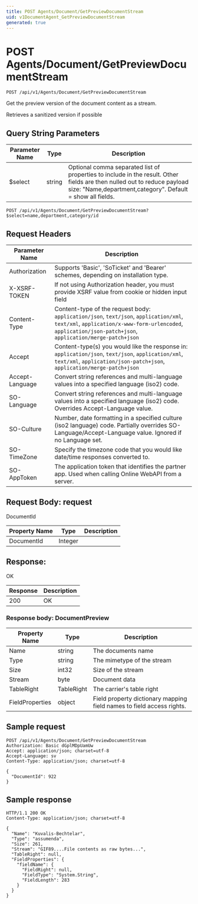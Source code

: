 ```yaml
---
title: POST Agents/Document/GetPreviewDocumentStream
uid: v1DocumentAgent_GetPreviewDocumentStream
generated: true
---
```


# POST Agents/Document/GetPreviewDocumentStream

```http
POST /api/v1/Agents/Document/GetPreviewDocumentStream
```

Get the preview version of the document content as a stream.


Retrieves a sanitized version if possible






## Query String Parameters

| Parameter Name | Type |  Description |
|----------------|------|--------------|
| $select | string |  Optional comma separated list of properties to include in the result. Other fields are then nulled out to reduce payload size: "Name,department,category". Default = show all fields. |

```http
POST /api/v1/Agents/Document/GetPreviewDocumentStream?$select=name,department,category/id
```


## Request Headers

| Parameter Name | Description |
|----------------|-------------|
| Authorization  | Supports 'Basic', 'SoTicket' and 'Bearer' schemes, depending on installation type. |
| X-XSRF-TOKEN   | If not using Authorization header, you must provide XSRF value from cookie or hidden input field |
| Content-Type | Content-type of the request body: `application/json`, `text/json`, `application/xml`, `text/xml`, `application/x-www-form-urlencoded`, `application/json-patch+json`, `application/merge-patch+json` |
| Accept         | Content-type(s) you would like the response in: `application/json`, `text/json`, `application/xml`, `text/xml`, `application/json-patch+json`, `application/merge-patch+json` |
| Accept-Language | Convert string references and multi-language values into a specified language (iso2) code. |
| SO-Language | Convert string references and multi-language values into a specified language (iso2) code. Overrides Accept-Language value. |
| SO-Culture | Number, date formatting in a specified culture (iso2 language) code. Partially overrides SO-Language/Accept-Language value. Ignored if no Language set. |
| SO-TimeZone | Specify the timezone code that you would like date/time responses converted to. |
| SO-AppToken | The application token that identifies the partner app. Used when calling Online WebAPI from a server. |

## Request Body: request 

DocumentId 

| Property Name | Type |  Description |
|----------------|------|--------------|
| DocumentId | Integer |  |

## Response:

OK

| Response | Description |
|----------------|-------------|
| 200 | OK |

### Response body: DocumentPreview

| Property Name | Type |  Description |
|----------------|------|--------------|
| Name | string | The documents name |
| Type | string | The mimetype of the stream |
| Size | int32 | Size of the stream |
| Stream | byte | Document data |
| TableRight | TableRight | The carrier's table right |
| FieldProperties | object | Field property dictionary mapping field names to field access rights. |

## Sample request

```http!
POST /api/v1/Agents/Document/GetPreviewDocumentStream
Authorization: Basic dGplMDpUamUw
Accept: application/json; charset=utf-8
Accept-Language: sv
Content-Type: application/json; charset=utf-8

{
  "DocumentId": 922
}
```

## Sample response

```http_
HTTP/1.1 200 OK
Content-Type: application/json; charset=utf-8

{
  "Name": "Kuvalis-Bechtelar",
  "Type": "assumenda",
  "Size": 261,
  "Stream": "GIF89....File contents as raw bytes...",
  "TableRight": null,
  "FieldProperties": {
    "fieldName": {
      "FieldRight": null,
      "FieldType": "System.String",
      "FieldLength": 283
    }
  }
}
```